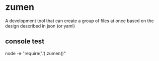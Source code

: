 # zumen

A development tool that can create a group of files at once based on the design described in json (or yaml)

## console test
node -e "require('.').zumen()"


